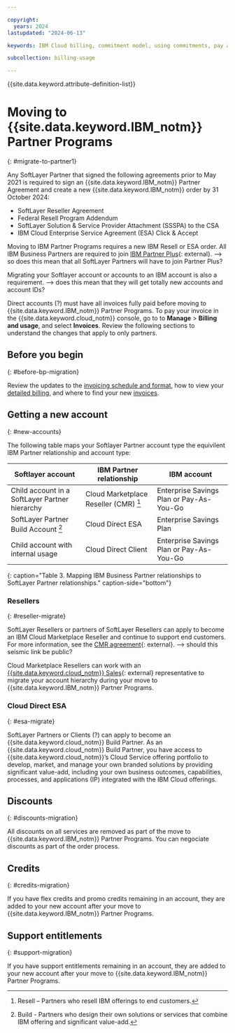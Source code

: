 ```yaml
---

copyright:
  years: 2024
lastupdated: "2024-06-13"

keywords: IBM Cloud billing, commitment model, using commitments, pay as you go with committed use, enterprise savings plan

subcollection: billing-usage

---
```


{{site.data.keyword.attribute-definition-list}}

# Moving to {{site.data.keyword.IBM_notm}} Partner Programs
{: #migrate-to-partner1}

Any SoftLayer Partner that signed the following agreements prior to May 2021 is required to sign an {{site.data.keyword.IBM_notm}} Partner Agreement and create a new {{site.data.keyword.IBM_notm}} order by 31 October 2024:
- SoftLayer Reseller Agreement
- Federal Resell Program Addendum
- SoftLayer Solution & Service Provider Attachment (SSSPA) to the CSA
- IBM Cloud Enterprise Service Agreement (ESA) Click & Accept

Moving to IBM Partner Programs requires a new IBM Resell or ESA order. All IBM Business Partners are required to join [IBM Partner Plus](https://www.ibm.com/partnerplus/){: external}. --> so does this mean that all SoftLayer Partners will have to join Partner Plus?

Migrating your Softlayer account or accounts to an IBM account is also a requirement. --> does this mean that they will get totally new accounts and account IDs?

Direct accounts (?) must have all invoices fully paid before moving to {{site.data.keyword.IBM_notm}} Partner Programs. To pay your invoice in the {{site.data.keyword.cloud_notm}} console, go to to **Manage** > **Billing and usage**, and select **Invoices**. Review the following sections to understand the changes that apply to only partners.

## Before you begin
{: #before-bp-migration}

Review the updates to the [invoicing schedule and format](/docs/billing-usage?topic=billing-usage-migrate-to-simple#invoice-compare), how to view your [detailed billing](/docs/billing-usage?topic=billing-usage-migrate-to-simple#find-detials), and where to find your new [invoices](/docs/billing-usage?topic=billing-usage-migrate-to-simple#new-invoices).

## Getting a new account
{: #new-accounts}

The following table maps your Softlayer Partner account type the equivilent IBM Partner relationship and account type:

| Softlayer account | IBM Partner relationship | IBM account |
|--------------|------------------|------------------------|
| Child account in a SoftLayer Partner hierarchy | Cloud Marketplace Reseller (CMR) [^tabletext] | Enterprise Savings Plan or Pay-As-You-Go |
| SoftLayer Partner Build Account [^tabletext2] | Cloud Direct ESA | Enterprise Savings Plan |
| Child account with internal usage | Cloud Direct Client | Enterprise Savings Plan or Pay-As-You-Go |
{: caption="Table 3. Mapping IBM Business Partner relationships to SoftLayer Partner relationships." caption-side="bottom"}

[^tabletext]: Resell – Partners who resell IBM offerings to end customers.
[^tabletext2]: Build - Partners who design their own solutions or services that combine IBM offering and significant value-add.

### Resellers
{: #reseller-migrate}

SoftLayer Resellers or partners of SoftLayer Resellers can apply to become an IBM Cloud Marketplace Reseller and continue to support end customers. For more information, see the [CMR agreement](https://ibm.seismic.com/Link/Content/DC8bm264qQjb88QBp8fcc7bXbX68){: external}. --> should this seismic link be public?

Cloud Marketplace Resellers can work with an [{{site.data.keyword.cloud_notm}} Sales](https://www.ibm.com/cloud?contactmodule){: external} representative to migrate your account hierarchy during your move to {{site.data.keyword.IBM_notm}} Partner Programs.

### Cloud Direct ESA
{: #esa-migrate}

SoftLayer Partners or Clients (?) can apply to become an {{site.data.keyword.cloud_notm}} Build Partner. As an {{site.data.keyword.cloud_notm}} Build Partner, you have access to {{site.data.keyword.cloud_notm}}’s Cloud Service offering portfolio to develop, market, and manage your own branded solutions by providing significant value-add, including your own business outcomes, capabilities, processes, and applications (IP) integrated with the IBM Cloud offerings.

## Discounts
{: #discounts-migration}

All discounts on all services are removed as part of the move to {{site.data.keyword.IBM_notm}} Partner Programs. You can negociate discounts as part of the order process.

## Credits
{: #credits-migration}

If you have flex credits and promo credits remaining in an account, they are added to your new account after your move to {{site.data.keyword.IBM_notm}} Partner Programs.

## Support entitlements
{: #support-migration}

If you have support entitlements remaining in an account, they are added to your new account after your move to {{site.data.keyword.IBM_notm}} Partner Programs.
